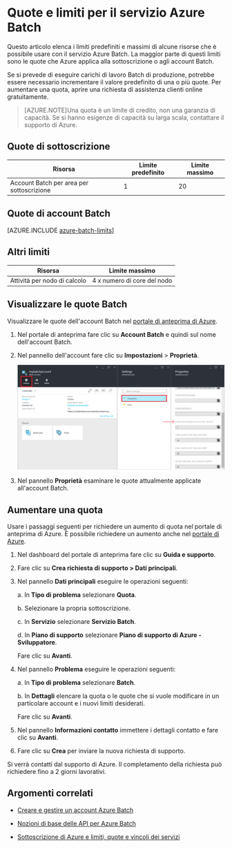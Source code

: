 <properties
	pageTitle="Quote e limiti del servizio Batch | Microsoft Azure"
	description="Informazioni su quote, limiti e vincoli per l'uso del servizio Azure Batch"
	services="batch"
	documentationCenter=""
	authors="dlepow"
	manager="timlt"
	editor=""/>

<tags
	ms.service="batch"
	ms.workload="big-compute"
	ms.tgt_pltfrm="na"
	ms.devlang="na"
	ms.topic="article"
	ms.date="10/26/2015"
	ms.author="danlep"/>



# Quote e limiti per il servizio Azure Batch

Questo articolo elenca i limiti predefiniti e massimi di alcune risorse che è possibile usare con il servizio Azure Batch. La maggior parte di questi limiti sono le quote che Azure applica alla sottoscrizione o agli account Batch.

Se si prevede di eseguire carichi di lavoro Batch di produzione, potrebbe essere necessario incrementare il valore predefinito di una o più quote. Per aumentare una quota, aprire una richiesta di assistenza clienti online gratuitamente.

>[AZURE.NOTE]Una quota è un limite di credito, non una garanzia di capacità. Se si hanno esigenze di capacità su larga scala, contattare il supporto di Azure.

## Quote di sottoscrizione
Risorsa|Limite predefinito|Limite massimo
---|---|---
Account Batch per area per sottoscrizione|1|20

## Quote di account Batch
[AZURE.INCLUDE [azure-batch-limits](../../includes/azure-batch-limits.md)]

## Altri limiti
Risorsa|Limite massimo
---|---
Attività per nodo di calcolo|4 x numero di core del nodo

## Visualizzare le quote Batch

Visualizzare le quote dell'account Batch nel [portale di anteprima di Azure](https://portal.azure.com).

1. Nel portale di anteprima fare clic su **Account Batch** e quindi sul nome dell'account Batch.

2. Nel pannello dell'account fare clic su **Impostazioni** > **Proprietà**.

	![Quote di account Batch][account_quotas]

3. Nel pannello **Proprietà** esaminare le quote attualmente applicate all'account Batch.

## Aumentare una quota

Usare i passaggi seguenti per richiedere un aumento di quota nel portale di anteprima di Azure. È possibile richiedere un aumento anche nel [portale di Azure](http://azure.microsoft.com/blog/2014/06/04/azure-limits-quotas-increase-requests/).

1. Nel dashboard del portale di anteprima fare clic su **Guida e supporto**.

2. Fare clic su **Crea richiesta di supporto > Dati principali**.

3. Nel pannello **Dati principali** eseguire le operazioni seguenti:

	a. In **Tipo di problema** selezionare **Quota**.

	b. Selezionare la propria sottoscrizione.

	c. In **Servizio** selezionare **Servizio Batch**.

	d. In **Piano di supporto** selezionare **Piano di supporto di Azure - Sviluppatore**.

	Fare clic su **Avanti**.

4. Nel pannello **Problema** eseguire le operazioni seguenti:

	a. In **Tipo di problema** selezionare **Batch**.

	b. In **Dettagli** elencare la quota o le quote che si vuole modificare in un particolare account e i nuovi limiti desiderati.

	Fare clic su **Avanti**.

5. Nel pannello **Informazioni contatto** immettere i dettagli contatto e fare clic su **Avanti**.

6. Fare clic su **Crea** per inviare la nuova richiesta di supporto.

Si verrà contatti dal supporto di Azure. Il completamento della richiesta può richiedere fino a 2 giorni lavorativi.

## Argomenti correlati

* [Creare e gestire un account Azure Batch](batch-account-create-portal.md)

* [Nozioni di base delle API per Azure Batch](batch-api-basics.md)

* [Sottoscrizione di Azure e limiti, quote e vincoli dei servizi](../azure-subscription-service-limits.md)

[account_quotas]: ./media/batch-quota-limit/accountquota_portal.PNG

<!---HONumber=Nov15_HO1-->